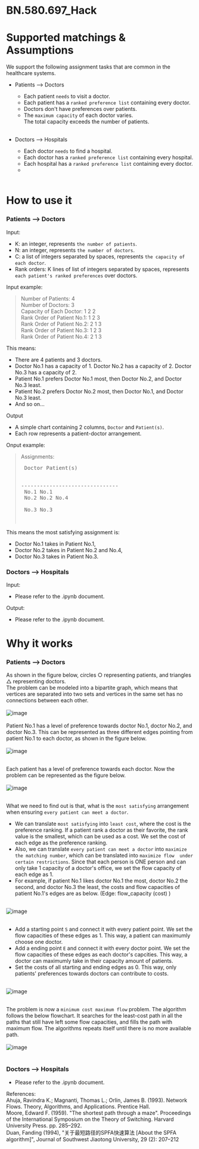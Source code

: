 # BN.580.697_Hack
# Supported matchings & Assumptions
We support the following assignment tasks that are common in the healthcare systems.<br>
* Patients --> Doctors 
  * Each patient `needs` to visit a doctor.
  * Each patient has a `ranked preference list` containing every doctor.
  * Doctors don't have preferences over patients.
  * The `maximum capacity` of each doctor varies. <br>The total capacity exceeds the number of patients.<br><br>

* Doctors --> Hospitals
  * Each doctor `needs` to find a hospital.
  * Each doctor has a `ranked preference list` containing every hospital.
  * Each hospital has a `ranked preference list` containing every doctor.
  * <br><br>

# How to use it
### Patients --> Doctors
Input:
* K: an integer, represents `the number of patients`.
* N: an integer, represents `the number of doctors`.
* C: a list of integers separated by spaces, represents `the capacity of each doctor`.
* Rank orders: K lines of list of integers separated by spaces, represents `each patient's ranked preferences` over doctors.

Input example:
>Number of Patients: 4
<br>Number of Doctors: 3
<br>Capacity of Each Doctor: 1 2 2
<br>Rank Order of Patient No.1: 1 2 3
<br>Rank Order of Patient No.2: 2 1 3
<br>Rank Order of Patient No.3: 1 2 3
<br>Rank Order of Patient No.4: 2 1 3

This means:
* There are 4 patients and 3 doctors.
* Doctor No.1 has a capacity of 1. Doctor No.2 has a capacity of 2. Doctor No.3 has a capacity of 2.
* Patient No.1 prefers Doctor No.1 most, then Doctor No.2, and Doctor No.3 least.
* Patient No.2 prefers Doctor No.2 most, then Doctor No.1, and Doctor No.3 least.
* And so on...

Output
* A simple chart containing 2 columns, `Doctor` and `Patient(s)`.
* Each row represents a patient-doctor arrangement.

Onput example:
>Assignments:
<br><pre>    Doctor        Patient(s)    
<br>-------------------------------
<br>     No.1          No.1 
<br>     No.2          No.2  No.4 
<br>     No.3          No.3 

This means the most satisfying assignment is: 
* Doctor No.1 takes in Patient No.1, 
* Doctor No.2 takes in Patient No.2 and No.4, 
* Doctor No.3 takes in Patient No.3.
### Doctors --> Hospitals
Input:
* Please refer to the .ipynb document.<br>

Output:
* Please refer to the .ipynb document.

# Why it works
### Patients --> Doctors
As shown in the figure below, circles ○ representing patients, and triangles △ representing doctors.<br>
The problem can be modeled into a bipartite graph, which means that vertices are separated into two sets and vertices in the same set has no connections between each other. <br><br>
![image](https://github.com/mikewang928/BN.580.697_Hack/blob/main/images/1.png) <br><br>
Patient No.1 has a level of preference towards doctor No.1, doctor No.2, and doctor No.3. This can be represented as three different edges pointing from patient No.1 to each doctor, as shown in the figure below. <br><br>
![image](https://github.com/mikewang928/BN.580.697_Hack/blob/main/images/2.png) <br><br>

Each patient has a level of preference towards each doctor. Now the problem can be represented as the figure below. <br><br>
![image](https://github.com/mikewang928/BN.580.697_Hack/blob/main/images/3.png) <br><br>

What we need to find out is that, what is the `most satisfying` arrangement when ensuring `every patient can meet a doctor`.<br>
* We can translate `most satisfying` into `least cost`, where the cost is the preference ranking. If a patient rank a doctor as their favorite, the rank value is the smallest, which can be used as a cost. We set the cost of each edge as the preference ranking.<br>
* Also, we can translate `every patient can meet a doctor` into `maximize the matching number`, which can be translated into `maximize flow  under certain restrictions`. Since that each person is ONE person and can only take 1 capacity of a doctor's office, we set the flow capacity of each edge as 1.<br>
* For example, if patient No.1 likes doctor No.1 the most, doctor No.2 the second, and doctor No.3 the least, the costs and flow capacities of patient No.1's edges are as below. (Edge: flow_capacity (cost) )<br><br>

![image](https://github.com/mikewang928/BN.580.697_Hack/blob/main/images/5.png) <br><br>

* Add a starting point `S` and connect it with every patient point. We set the flow capacities of these edges as 1. This way, a patient can maximumly choose one doctor. <br>
* Add a ending point `E` and connect it with every doctor point. We set the flow capacities of these edges as each doctor's capcities. This way, a doctor can maximumly take in their capacity amount of patients.<br>
* Set the costs of all starting and ending edges as 0. This way, only patients' preferences towards doctors can contribute to costs.<br><br>

![image](https://github.com/mikewang928/BN.580.697_Hack/blob/main/images/6.png) <br><br>

The problem is now a `minimum cost maximum flow` problem. The algorithm follows the below flowchart. It searches for the least-cost path in all the paths that still have left some flow capacities, and fills the path with maximum flow. The algorithms repeats itself until there is no more available path.<br><br>
![image](https://github.com/mikewang928/BN.580.697_Hack/blob/main/images/fc.png) <br><br>

### Doctors --> Hospitals
* Please refer to the .ipynb document.<br>

References:<br>
Ahuja, Ravindra K.; Magnanti, Thomas L.; Orlin, James B. (1993). Network Flows. Theory, Algorithms, and Applications. Prentice Hall.<br>
Moore, Edward F. (1959). "The shortest path through a maze". Proceedings of the International Symposium on the Theory of Switching. Harvard University Press. pp. 285–292.<br>
Duan, Fanding (1994), "关于最短路径的SPFA快速算法 [About the SPFA algorithm]", Journal of Southwest Jiaotong University, 29 (2): 207–212
